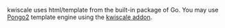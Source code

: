 kwiscale uses html/template from the built-in package of Go. You may use [Pongo2](https://github.com/flosch/pongo2) template engine using the [kwiscale addon](https://github.com/kwiscale/template-pongo2).

